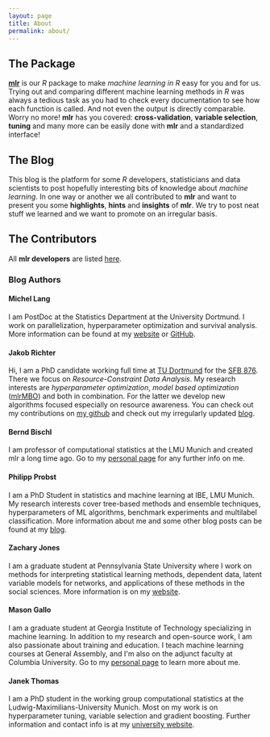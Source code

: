 ```yaml
---
layout: page
title: About
permalink: about/
---
```


## The Package

[**mlr**](https://github.com/mlr-org/mlr) is our *R* package to make *machine learning in R* easy for you and for us.
Trying out and comparing different machine learning methods in *R* was always a tedious task as you had to check every documentation to see how each function is called.
And not even the output is directly comparable.
Worry no more!
**mlr** has you covered: **cross-validation**, **variable selection**, **tuning** and many more can be easily done with **mlr** and a standardized interface!

## The Blog

This blog is the platform for some *R* developers, statisticians and data scientists to post hopefully interesting bits of knowledge about *machine learning*.
In one way or another we all contributed to **mlr** and want to present you some **highlights**, **hints** and **insights** of **mlr**.
We try to post neat stuff we learned and we want to promote on an irregular basis.


## The Contributors

All **mlr developers** are listed [here](https://github.com/mlr-org/mlr/wiki/mlr-developer-team-and-contributors-page).

### Blog Authors

#### Michel Lang

I am PostDoc at the Statistics Department at the University Dortmund.
I work on parallelization, hyperparameter optimization and survival analysis.
More information can be found at my [website](https://www.statistik.tu-dortmund.de/lang00.html) or [GitHub](https://github.com/mllg).

#### Jakob Richter

Hi, I am a PhD candidate working full time at [TU Dortmund](https://www.statistik.tu-dortmund.de/richter.html) for the [SFB 876](http://sfb876.tu-dortmund.de/).
There we focus on *Resource-Constraint Data Analysis*.
My research interests are *hyperparameter optimization*, *model based optimization* ([mlrMBO](https://github.com/berndbischl/mlrMBO)) and both in combination.
For the latter we develop new algorithms focused especially on resource awareness.
You can check out my contributions on [my github](https://github.com/jakob-r) and check out my irregularly updated [blog](https://jakob-r.github.io).

#### Bernd Bischl

I am professor of computational statistics at the LMU Munich and created mlr a long time ago.
Go to my [personal page](http://berndbischl.github.io/) for any further info on me.

#### Philipp Probst

I am a PhD Student in statistics and machine learning at IBE, LMU Munich.
My research interests cover tree-based methods and ensemble techniques, hyperparameters of ML algorithms, benchmark experiments and multilabel classification.
More information about me and some other blog posts can be found at my [blog](http://philipppro.github.io/).

#### Zachary Jones

I am a graduate student at Pennsylvania State University where I work on methods for interpreting
statistical learning methods, dependent data, latent variable models for networks, and applications of these
methods in the social sciences. More information is on my [website](http://zmjones.com).

#### Mason Gallo

I am a graduate student at Georgia Institute of Technology specializing in machine learning. In addition
to my research and open-source work, I am also passionate about training and education. I teach machine
learning courses at General Assembly, and I'm also on the adjunct faculty at Columbia University. Go to
my [personal page](http://masongallo.github.io/) to learn more about me.

#### Janek Thomas
I am a PhD student in the working group computational statistics at the Ludwig-Maximilians-University Munich.
Most on my work is on hyperparameter tuning, variable selection and gradient boosting.
Further information and contact info is at my [university website](http://compstat-lmu.github.io/people/thomas/). 

